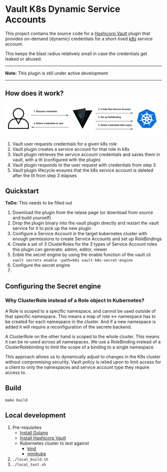 # Vault K8s Dynamic Service Accounts

This project contains the source code for a [Hashicorp Vault](https://www.vaultproject.io/) plugin that provides
on-demand (dynamic) credentials for a short-lived [k8s](https://kubernetes.io/) service account.

This keeps the blast radius relatively small in case the credentials get leaked or abused.

----

**Note:** This plugin is still under active development

----

## How does it work?
![overview](./docs/overview.png "Overview")

1. Vault user requests credentials for a given k8s role
1. Vault plugin creates a service account for that role in k8s
1. Vault plugin retrieves the service account credentials and saves them in vault, with a ttl (configured with the
   plugin)
1. Vault plugin responds to the user request with credentials from step 3
1. Vault plugin lifecycle ensures that the k8s service account is deleted after the ttl from step 3 elapses

## Quickstart

**ToDo:** This needs to be filled out

1. Download the plugin from the relase page (or download from source and build yourself)
1. Drop the plugin binary into the vault plugin directly and restart the vault service for it to pick up the new plugin
1. Configure a Service Account in the target kubernetes cluster with enough permissions to create Service Accounts and set up RoleBindings
1. Create a set of 3 ClusterRoles for the 3 types of Service Account roles this plugin can generate: admin, editor, viewer
1. Enble the secret engine by using the enable function of the vault cli `vault secrets enable -path=k8s vault-k8s-secret-engine`
1. Configure the secret engine
1. 

## Configuring the Secret engine



### Why ClusterRole instead of a Role object in Kubernetes?

A Role is scoped to a specific namespace, and cannot be used outside of that specific namespace. This means a map of role <-> namespace has to be created for each namespace in the cluster. And if a new namespace is added it will require a reconfiguration of the secrete backend. 

A ClusterRole on the other hand is scoped to the whole cluster. This means it can be re-used across all namespaces. We use a RoleBinding instead of a ClusterRolebinding to limit the scope of a binding to a single namespace.

This approach allows us to dynamically adjust to changes in the K8s cluster without compromising security. Vault policy is relied upon to limit access for a client to only the namespaces and service account type they require access to.

## Build

```
make build
```

## Local development
1. Pre-requisites
   - [Install Golang](https://golang.org/doc/install)
   - [Install Hashicorp Vault](https://learn.hashicorp.com/tutorials/vault/getting-started-install?in=vault/getting-started)
   - Kubernetes cluster to test against 
      - [kind](https://kind.sigs.k8s.io/docs/user/quick-start/#installation)
      - [minikube](https://minikube.sigs.k8s.io/docs/start/)
1. `./local_build.sh`
1. `./local_test.sh`

